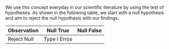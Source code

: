 We use this concept everyday in our scientific literature by using the test of hypotheses. As shown in the following table, we start with a null hypothesis and aim to reject the null hypothesis with our findings. 

| Observation | Null True | Null False |
|-------------|-----------|------------|
| Reject Null | Type I Erros